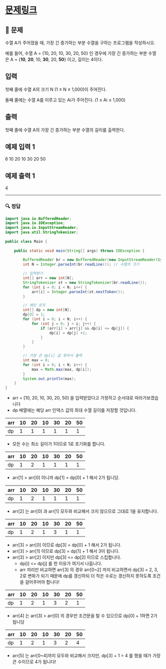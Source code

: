 # [문제링크]()

## 📝 문제

수열 A가 주어졌을 때, 가장 긴 증가하는 부분 수열을 구하는 프로그램을 작성하시오.

예를 들어, 수열 A = {10, 20, 10, 30, 20, 50} 인 경우에 가장 긴 증가하는 부분 수열은 A = {**10**, **20**, 10, **30**, 20, **50**} 이고, 길이는 4이다.

## 입력

첫째 줄에 수열 A의 크기 N (1 ≤ N ≤ 1,000)이 주어진다.

둘째 줄에는 수열 A를 이루고 있는 Ai가 주어진다. (1 ≤ Ai ≤ 1,000)

## 출력

첫째 줄에 수열 A의 가장 긴 증가하는 부분 수열의 길이를 출력한다.

## 예제 입력 1

6
10 20 10 30 20 50

## 예제 출력 1

4


---

### 🔍 정답

```java
import java.io.BufferedReader;  
import java.io.IOException;  
import java.io.InputStreamReader;  
import java.util.StringTokenizer;  
  
public class Main {  
  
    public static void main(String[] args) throws IOException {  
  
        BufferedReader br = new BufferedReader(new InputStreamReader(System.in));  
        int N = Integer.parseInt(br.readLine()); // 수열의 크기  

		// 입력받기
        int[] arr = new int[N];  
        StringTokenizer st = new StringTokenizer(br.readLine());  
        for (int i = 0; i < N; i++) {  
            arr[i] = Integer.parseInt(st.nextToken());  
        }  

		// 메인 로직
        int[] dp = new int[N];  
        dp[0] = 1;  
        for (int i = 0; i < N; i++) {  
            for (int j = 0; j < i; j++) {  
                if (arr[i] > arr[j] && dp[i] <= dp[j]) {  
                    dp[i] = dp[j] +1;  
                }  
            }  
        }

		// 가장 큰 dp[i] 값 찾아서 출력
        int max = 0;  
        for (int i = 0; i < N; i++) {  
            max = Math.max(max, dp[i]);  
        }  
        System.out.println(max);  
    }  
}
```
- arr = [10, 20, 10, 30, 20, 50] 을 입력받았다고 가정하고 순서대로 따라가보겠습니다
- dp 배열에는 해당 arr 인덱스 값의 최대 수열 길이를 저장할 것입니다.

| arr | 10  | 20  | 10  | 30  | 20  | 50  |
|:--- |:--- |:--- |:--- |:--- |:--- |:--- |
| dp  | 1   | 1   | 1   | 1   | 1   | 1   | 

- 모든 수는 최소 길이가 1이므로 1로 초기화를 합니다.

| arr | 10  | 20  | 10  | 30  | 20  | 50  |
|:--- |:--- |:--- |:--- |:--- |:--- |:--- |
| dp  | 1   | 2   | 1   | 1   | 1   | 1   |

- arr[1] > arr[0] 이니까 dp[1] = dp[0] + 1 해서 2가 됩니당.

| arr | 10  | 20  | 10  | 30  | 20  | 50  |
|:--- |:--- |:--- |:--- |:--- |:--- |:--- |
| dp  | 1   | 2   | 1   | 1   | 1   | 1   |

- arr[2] 는 arr[0] 과 arr[1] 모두와 비교해서 크지 않으므로 그대로 1을 유지합니다.


| arr | 10  | 20  | 10  | 30  | 20  | 50  |
|:--- |:--- |:--- |:--- |:--- |:--- |:--- |
| dp  | 1   | 2   | 1   | 3   | 1   | 1   |

- arr[3] > arr[0] 이므로 dp[3] = dp[0] + 1 해서 2가 됩니다.
- arr[3] > arr[1] 이므로 dp[3] = dp[1] + 1 해서 3이 됩니다.
- arr[3] > arr[2] 이지만 dp[3] <= dp[2] 이므로 스킵합니다.
	- dp[i] <= dp[j] 를 한 이유가 여기서 나옵니다.
	- arr 끼리만 비교하면 arr[3] 의 경우 arr[0~2] 까지 비교하면서 dp[3] = 2, 3, 2로 변화가 되기 때문에 dp를 갱신하되 더 작은 수로는 갱신하지 못하도록 조건을 걸어주어야 합니다!


| arr | 10  | 20  | 10  | 30  | 20  | 50  |
|:--- |:--- |:--- |:--- |:--- |:--- |:--- |
| dp  | 1   | 2   | 1   | 3   | 2   | 1   |

- arr[4] 는 arr[3] >  arr[0] 의 경우만 조건문을 탈 수 있으므로 dp[0] + 1하면 2가 됩니당


| arr | 10  | 20  | 10  | 30  | 20  | 50  |
|:--- |:--- |:--- |:--- |:--- |:--- |:--- |
| dp  | 1   | 2   | 1   | 3   | 2   | 4   |

- arr[5] 는 arr[0~4]까지 모두와 비교해서  크지만, dp[3] + 1 = 4 를 했을 때가 가장 큰 수이므로 4가 됩니다!